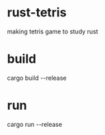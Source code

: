 # rust-tetris
making tetris game to study rust

# build
cargo build --release

# run
cargo run --release
